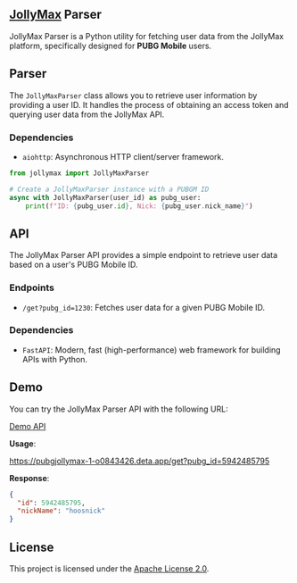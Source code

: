 ## **[JollyMax](www.jollymax.com) Parser**

JollyMax Parser is a Python utility for fetching user data from the JollyMax platform, specifically designed for **PUBG Mobile** users.

## Parser

The `JollyMaxParser` class allows you to retrieve user information by providing a user ID. It handles the process of obtaining an access token and querying user data from the JollyMax API.

### Dependencies

- `aiohttp`: Asynchronous HTTP client/server framework.

```python
from jollymax import JollyMaxParser

# Create a JollyMaxParser instance with a PUBGM ID
async with JollyMaxParser(user_id) as pubg_user:
    print(f"ID: {pubg_user.id}, Nick: {pubg_user.nick_name}")
```

## API

The JollyMax Parser API provides a simple endpoint to retrieve user data based on a user's PUBG Mobile ID.

### Endpoints

- `/get?pubg_id=1230`: Fetches user data for a given PUBG Mobile ID.

### Dependencies

- `FastAPI`: Modern, fast (high-performance) web framework for building APIs with Python.

## Demo

You can try the JollyMax Parser API with the following URL:

[Demo API](https://pubgjollymax-1-o0843426.deta.app/)

**Usage**:

https://pubgjollymax-1-o0843426.deta.app/get?pubg_id=5942485795

**Response**:

```json
{
  "id": 5942485795,
  "nickName": "hoosnick"
}
```

## License

This project is licensed under the [Apache License 2.0](LICENSE).

